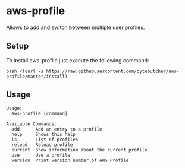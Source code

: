 # aws-profile
Allows to add and switch between multiple user profiles.

## Setup

To install aws-profile just execute the following command:
```
bash <(curl -s https://raw.githubusercontent.com/bytebutcher/aws-profile/master/install)
```

## Usage

```
Usage:
  aws-profile [command]

Available Commands:
  add      Add an entry to a profile
  help     Shows this help
  ls       List of profiles
  reload   Reload profile
  current  Show information about the current profile
  use      Use a profile
  version  Print version number of AWS Profile

```
